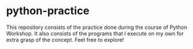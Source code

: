 # python-practice
This repository consists of the practice done during the course of Python Workshop. It also consists of the programs that I execute on my own for extra grasp of the concept. Feel free to explore!
